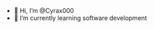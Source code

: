 - 👋 Hi, I’m @Cyrax000
- 🌱 I’m currently learning software development

<!---
Cyrax000/Cyrax000 is a ✨ special ✨ repository because its `README.md` (this file) appears on your GitHub profile.
You can click the Preview link to take a look at your changes.
--->
